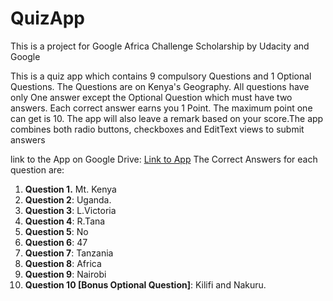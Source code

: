 # QuizApp
This is a project for Google Africa Challenge Scholarship by Udacity and Google

This is a quiz app which contains 9 compulsory Questions and 1 Optional Questions.
The Questions are on Kenya's Geography. All questions have only One answer except the Optional Question which must have two answers.
Each correct answer earns you 1 Point. The maximum point one can get is 10. 
The app will also leave a remark based on your score.The app combines both radio buttons, checkboxes and EditText views to submit answers

link to the App on Google Drive: [Link to App](https://drive.google.com/open?id=1RJh70jrsRFG5cTy0EeCA4vGyM4EK9YBA)
The Correct Answers for each question are:
1. **Question 1.** Mt. Kenya
2. **Question 2**: Uganda.
3. **Question 3**: L.Victoria
4. **Question 4**: R.Tana
5. **Question 5**: No
6. **Question 6**: 47
7. **Question 7**: Tanzania
8. **Question 8**: Africa
9. **Question 9**: Nairobi
10. **Question 10 [Bonus Optional Question]**: Kilifi and Nakuru. 



